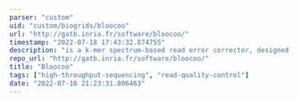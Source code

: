 ```yaml
---
parser: "custom"
uid: "custom/biogrids/bloocoo"
url: "http://gatb.inria.fr/software/bloocoo/"
timestamp: "2022-07-18 17:43:32.874755"
description: "is a k-mer spectrum-based read error corrector, designed to correct large datasets with a very low memory footprint. It uses the disk streaming k-mer counting algorithm contained in the GATB library, and inserts solid k-mers in a bloom-filter. The correction procedure is similar to the Musket multistage approach.  Bloocoo yields similar results while requiring far less memory: as an example, it can correct whole …"
repo_url: "http://gatb.inria.fr/software/bloocoo/"
title: "Bloocoo"
tags: ["high-throughput-sequencing", "read-quality-control"]
date: "2022-07-18 21:23:31.806463"
---
```

